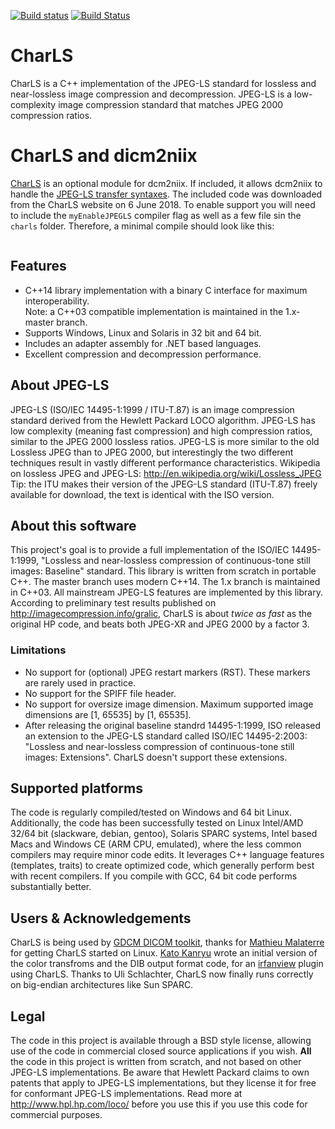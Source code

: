 [![Build status](https://ci.appveyor.com/api/projects/status/yq0naf3v2m8nfa8r/branch/master?svg=true)](https://ci.appveyor.com/project/vbaderks/charls/branch/master)
[![Build Status](https://travis-ci.org/team-charls/charls.svg?branch=master)](https://travis-ci.org/team-charls/charls)

# CharLS

CharLS is a C++ implementation of the JPEG-LS standard for lossless and near-lossless image compression and decompression.
JPEG-LS is a low-complexity image compression standard that matches JPEG 2000 compression ratios.

# CharLS and dicm2niix

[CharLS](https://github.com/team-charls/charls) is an optional module for dcm2niix. If included, it allows dcm2niix to handle the   [JPEG-LS transfer syntaxes](https://www.nitrc.org/plugins/mwiki/index.php/dcm2nii:MainPage#DICOM_Transfer_Syntaxes_and_Compressed_Images). The included code was downloaded from the CharLS website on 6 June 2018. To enable support you will need to include the `myEnableJPEGLS` compiler flag as well as a few file sin the `charls` folder. Therefore, a minimal compile should look like this:

```g++ -I. -DmyEnableJPEGLS  charls/jpegls.cpp charls/jpegmarkersegment.cpp charls/interface.cpp  charls/jpegstreamwriter.cpp charls/jpegstreamreader.cpp main_console.cpp nii_foreign.cpp nii_dicom.cpp jpg_0XC3.cpp ujpeg.cpp nifti1_io_core.cpp nii_ortho.cpp nii_dicom_batch.cpp  -o dcm2niix -DmyDisableOpenJPEG
```

## Features

* C++14 library implementation with a binary C interface for maximum interoperability.</br>Note: a C++03 compatible implementation is maintained in the 1.x-master branch.
* Supports Windows, Linux and Solaris in 32 bit and 64 bit.
* Includes an adapter assembly for .NET based languages.
* Excellent compression and decompression performance.

## About JPEG-LS

JPEG-LS (ISO/IEC 14495-1:1999 / ITU-T.87) is an image compression standard derived from the Hewlett Packard LOCO algorithm. JPEG-LS has low complexity (meaning fast compression) and high compression ratios, similar to the JPEG 2000 lossless ratios. JPEG-LS is more similar to the old Lossless JPEG than to JPEG 2000, but interestingly the two different techniques result in vastly different performance characteristics.
Wikipedia on lossless JPEG and JPEG-LS: <http://en.wikipedia.org/wiki/Lossless_JPEG>
Tip: the ITU makes their version of the JPEG-LS standard (ITU-T.87) freely available for download, the text is identical with the ISO version.

## About this software

This project's goal is to provide a full implementation of the ISO/IEC 14495-1:1999, "Lossless and near-lossless compression of continuous-tone still images: Baseline" standard. This library is written from scratch in portable C++. The master branch uses modern C++14. The 1.x branch is maintained in C++03. All mainstream JPEG-LS features are implemented by this library.
According to preliminary test results published on http://imagecompression.info/gralic, CharLS is about *twice as fast* as the original HP code, and beats both JPEG-XR and JPEG 2000 by a factor 3.

### Limitations

* No support for (optional) JPEG restart markers (RST). These markers are rarely used in practice.
* No support for the SPIFF file header.
* No support for oversize image dimension. Maximum supported image dimensions are [1, 65535] by [1, 65535].
* After releasing the original baseline standrd 14495-1:1999, ISO released an extension to the JPEG-LS standard called ISO/IEC 14495-2:2003: "Lossless and near-lossless compression of continuous-tone still images: Extensions". CharLS doesn't support these extensions.

## Supported platforms

The code is regularly compiled/tested on Windows and 64 bit Linux. Additionally, the code has been successfully tested on Linux Intel/AMD 32/64 bit (slackware, debian, gentoo), Solaris SPARC systems, Intel based Macs and Windows CE (ARM CPU, emulated), where the less common compilers may require minor code edits. It leverages C++ language features (templates, traits) to create optimized code, which generally perform best with recent compilers. If you compile with GCC, 64 bit code performs substantially better.

## Users & Acknowledgements

CharLS is being used by [GDCM DICOM toolkit](http://sourceforge.net/projects/gdcm/), thanks for [Mathieu Malaterre](http://sourceforge.net/users/malat) for getting CharLS started on Linux. [Kato Kanryu](http://knivez.homelinux.org/) wrote an initial version of the color transfroms and the DIB output format code, for an [irfanview](http://www.irfanview.com) plugin using CharLS. Thanks to Uli Schlachter, CharLS now finally runs correctly on big-endian architectures like Sun SPARC.

## Legal

The code in this project is available through a BSD style license, allowing use of the code in commercial closed source applications if you wish. **All** the code in this project is written from scratch, and not based on other JPEG-LS implementations. Be aware that Hewlett Packard claims to own patents that apply to JPEG-LS implementations, but they license it for free for conformant JPEG-LS implementations. Read more at <http://www.hpl.hp.com/loco/> before you use this if you use this code for commercial purposes.
